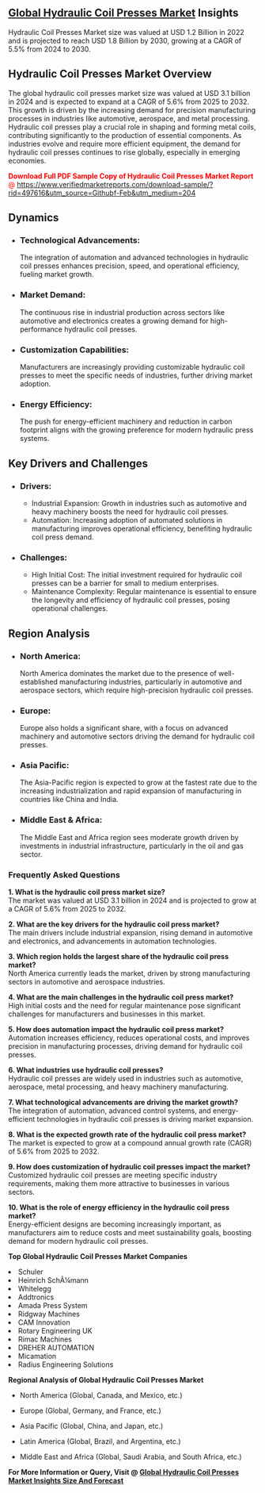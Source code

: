 <h2><a href="https://www.verifiedmarketreports.com/download-sample/?rid=497616&amp;utm_source=Githubf&amp;utm_medium=204" target="_blank">Global Hydraulic Coil Presses Market</a> Insights</h2><p>Hydraulic Coil Presses Market size was valued at USD 1.2 Billion in 2022 and is projected to reach USD 1.8 Billion by 2030, growing at a CAGR of 5.5% from 2024 to 2030.</p><p> <h2>Hydraulic Coil Presses Market Overview</h2> <p>The global hydraulic coil presses market size was valued at USD 3.1 billion in 2024 and is expected to expand at a CAGR of 5.6% from 2025 to 2032. This growth is driven by the increasing demand for precision manufacturing processes in industries like automotive, aerospace, and metal processing. Hydraulic coil presses play a crucial role in shaping and forming metal coils, contributing significantly to the production of essential components. As industries evolve and require more efficient equipment, the demand for hydraulic coil presses continues to rise globally, especially in emerging economies.</p> <p><p><span class=""><span style="color: #ff0000;"><strong>Download Full PDF Sample Copy of Hydraulic Coil Presses Market Report</strong> @ </span><a href="https://www.verifiedmarketreports.com/download-sample/?rid=497616&amp;utm_source=Githubf-Feb&amp;utm_medium=204" target="_blank">https://www.verifiedmarketreports.com/download-sample/?rid=497616&amp;utm_source=Githubf-Feb&amp;utm_medium=204</a></span></p></p> <h2>Dynamics</h2> <ul> <li><h3>Technological Advancements:</h3> The integration of automation and advanced technologies in hydraulic coil presses enhances precision, speed, and operational efficiency, fueling market growth.</li> <li><h3>Market Demand:</h3> The continuous rise in industrial production across sectors like automotive and electronics creates a growing demand for high-performance hydraulic coil presses.</li> <li><h3>Customization Capabilities:</h3> Manufacturers are increasingly providing customizable hydraulic coil presses to meet the specific needs of industries, further driving market adoption.</li> <li><h3>Energy Efficiency:</h3> The push for energy-efficient machinery and reduction in carbon footprint aligns with the growing preference for modern hydraulic press systems.</li> </ul> <h2>Key Drivers and Challenges</h2> <ul> <li><h3>Drivers:</h3> <ul> <li>Industrial Expansion: Growth in industries such as automotive and heavy machinery boosts the need for hydraulic coil presses.</li> <li>Automation: Increasing adoption of automated solutions in manufacturing improves operational efficiency, benefiting hydraulic coil press demand.</li> </ul> </li> <li><h3>Challenges:</h3> <ul> <li>High Initial Cost: The initial investment required for hydraulic coil presses can be a barrier for small to medium enterprises.</li> <li>Maintenance Complexity: Regular maintenance is essential to ensure the longevity and efficiency of hydraulic coil presses, posing operational challenges.</li> </ul> </li> </ul> <h2>Region Analysis</h2> <ul> <li><h3>North America:</h3> North America dominates the market due to the presence of well-established manufacturing industries, particularly in automotive and aerospace sectors, which require high-precision hydraulic coil presses.</li> <li><h3>Europe:</h3> Europe also holds a significant share, with a focus on advanced machinery and automotive sectors driving the demand for hydraulic coil presses.</li> <li><h3>Asia Pacific:</h3> The Asia-Pacific region is expected to grow at the fastest rate due to the increasing industrialization and rapid expansion of manufacturing in countries like China and India.</li> <li><h3>Middle East & Africa:</h3> The Middle East and Africa region sees moderate growth driven by investments in industrial infrastructure, particularly in the oil and gas sector.</li> </ul> <h3>Frequently Asked Questions</h3> <p><strong>1. What is the hydraulic coil press market size?</strong><br> The market was valued at USD 3.1 billion in 2024 and is projected to grow at a CAGR of 5.6% from 2025 to 2032.</p> <p><strong>2. What are the key drivers for the hydraulic coil press market?</strong><br> The main drivers include industrial expansion, rising demand in automotive and electronics, and advancements in automation technologies.</p> <p><strong>3. Which region holds the largest share of the hydraulic coil press market?</strong><br> North America currently leads the market, driven by strong manufacturing sectors in automotive and aerospace industries.</p> <p><strong>4. What are the main challenges in the hydraulic coil press market?</strong><br> High initial costs and the need for regular maintenance pose significant challenges for manufacturers and businesses in this market.</p> <p><strong>5. How does automation impact the hydraulic coil press market?</strong><br> Automation increases efficiency, reduces operational costs, and improves precision in manufacturing processes, driving demand for hydraulic coil presses.</p> <p><strong>6. What industries use hydraulic coil presses?</strong><br> Hydraulic coil presses are widely used in industries such as automotive, aerospace, metal processing, and heavy machinery manufacturing.</p> <p><strong>7. What technological advancements are driving the market growth?</strong><br> The integration of automation, advanced control systems, and energy-efficient technologies in hydraulic coil presses is driving market expansion.</p> <p><strong>8. What is the expected growth rate of the hydraulic coil press market?</strong><br> The market is expected to grow at a compound annual growth rate (CAGR) of 5.6% from 2025 to 2032.</p> <p><strong>9. How does customization of hydraulic coil presses impact the market?</strong><br> Customized hydraulic coil presses are meeting specific industry requirements, making them more attractive to businesses in various sectors.</p> <p><strong>10. What is the role of energy efficiency in the hydraulic coil press market?</strong><br> Energy-efficient designs are becoming increasingly important, as manufacturers aim to reduce costs and meet sustainability goals, boosting demand for modern hydraulic coil presses.</p> </p><p><strong>Top Global Hydraulic Coil Presses Market Companies</strong></p><div data-test-id=""><p><li>Schuler</li><li> Heinrich SchÃ¼mann</li><li> Whitelegg</li><li> Addtronics</li><li> Amada Press System</li><li> Ridgway Machines</li><li> CAM Innovation</li><li> Rotary Engineering UK</li><li> Rimac Machines</li><li> DREHER AUTOMATION</li><li> Micamation</li><li> Radius Engineering Solutions</li></p><div><strong>Regional Analysis of&nbsp;Global Hydraulic Coil Presses Market</strong></div><ul><li dir="ltr"><p dir="ltr">North America&nbsp;(Global, Canada, and Mexico, etc.)</p></li><li dir="ltr"><p dir="ltr">Europe (Global, Germany, and France, etc.)</p></li><li dir="ltr"><p dir="ltr">Asia Pacific&nbsp;(Global, China, and Japan, etc.)</p></li><li dir="ltr"><p dir="ltr">Latin America&nbsp;(Global, Brazil, and Argentina, etc.)</p></li><li dir="ltr">Middle East and Africa&nbsp;(Global, Saudi Arabia, and South Africa, etc.)</li></ul><p><strong>For More Information or Query, Visit @&nbsp;</strong><strong><a href="https://www.verifiedmarketreports.com/product/hydraulic-coil-presses-market/?utm_source=Githubf&amp;utm_medium=204" target="_blank">Global Hydraulic Coil Presses Market Insights Size And Forecast</a></strong></p></div>
